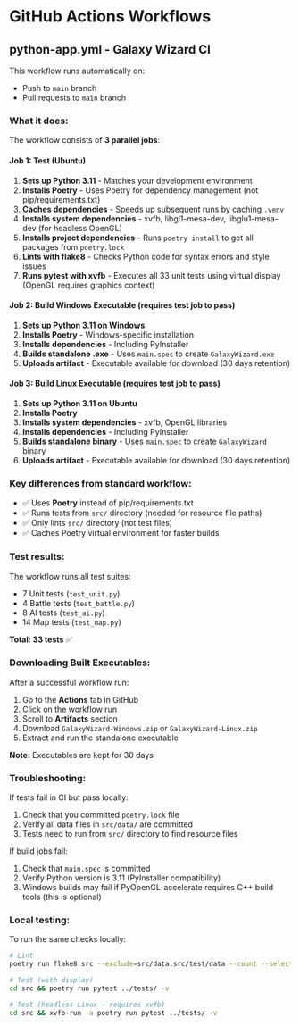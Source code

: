 # GitHub Actions Workflows

## python-app.yml - Galaxy Wizard CI

This workflow runs automatically on:
- Push to `main` branch
- Pull requests to `main` branch

### What it does:

The workflow consists of **3 parallel jobs**:

#### Job 1: Test (Ubuntu)
1. **Sets up Python 3.11** - Matches your development environment
2. **Installs Poetry** - Uses Poetry for dependency management (not pip/requirements.txt)
3. **Caches dependencies** - Speeds up subsequent runs by caching `.venv`
4. **Installs system dependencies** - xvfb, libgl1-mesa-dev, libglu1-mesa-dev (for headless OpenGL)
5. **Installs project dependencies** - Runs `poetry install` to get all packages from `poetry.lock`
6. **Lints with flake8** - Checks Python code for syntax errors and style issues
7. **Runs pytest with xvfb** - Executes all 33 unit tests using virtual display (OpenGL requires graphics context)

#### Job 2: Build Windows Executable (requires test job to pass)
1. **Sets up Python 3.11 on Windows**
2. **Installs Poetry** - Windows-specific installation
3. **Installs dependencies** - Including PyInstaller
4. **Builds standalone .exe** - Uses `main.spec` to create `GalaxyWizard.exe`
5. **Uploads artifact** - Executable available for download (30 days retention)

#### Job 3: Build Linux Executable (requires test job to pass)
1. **Sets up Python 3.11 on Ubuntu**
2. **Installs Poetry**
3. **Installs system dependencies** - xvfb, OpenGL libraries
4. **Installs dependencies** - Including PyInstaller
5. **Builds standalone binary** - Uses `main.spec` to create `GalaxyWizard` binary
6. **Uploads artifact** - Executable available for download (30 days retention)

### Key differences from standard workflow:

- ✅ Uses **Poetry** instead of pip/requirements.txt
- ✅ Runs tests from `src/` directory (needed for resource file paths)
- ✅ Only lints `src/` directory (not test files)
- ✅ Caches Poetry virtual environment for faster builds

### Test results:

The workflow runs all test suites:
- 7 Unit tests (`test_unit.py`)
- 4 Battle tests (`test_battle.py`)
- 8 AI tests (`test_ai.py`)
- 14 Map tests (`test_map.py`)

**Total: 33 tests** ✅

### Downloading Built Executables:

After a successful workflow run:
1. Go to the **Actions** tab in GitHub
2. Click on the workflow run
3. Scroll to **Artifacts** section
4. Download `GalaxyWizard-Windows.zip` or `GalaxyWizard-Linux.zip`
5. Extract and run the standalone executable

**Note:** Executables are kept for 30 days

### Troubleshooting:

If tests fail in CI but pass locally:
1. Check that you committed `poetry.lock` file
2. Verify all data files in `src/data/` are committed
3. Tests need to run from `src/` directory to find resource files

If build jobs fail:
1. Check that `main.spec` is committed
2. Verify Python version is 3.11 (PyInstaller compatibility)
3. Windows builds may fail if PyOpenGL-accelerate requires C++ build tools (this is optional)

### Local testing:

To run the same checks locally:
```bash
# Lint
poetry run flake8 src --exclude=src/data,src/test/data --count --select=E9,F63,F7,F82 --ignore=F824 --show-source --statistics

# Test (with display)
cd src && poetry run pytest ../tests/ -v

# Test (headless Linux - requires xvfb)
cd src && xvfb-run -a poetry run pytest ../tests/ -v
```
